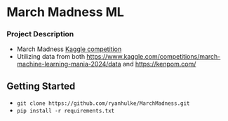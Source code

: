 # March Madness ML

### Project Description
- March Madness [Kaggle competition](https://www.kaggle.com/competitions/march-machine-learning-mania-2024)
- Utilizing data from both <https://www.kaggle.com/competitions/march-machine-learning-mania-2024/data> and <https://kenpom.com/>

## Getting Started
- `git clone https://github.com/ryanhulke/MarchMadness.git`
- `pip install -r requirements.txt`


